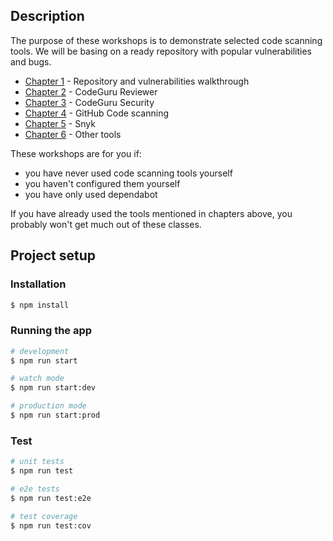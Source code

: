 ## Description

The purpose of these workshops is to demonstrate selected code scanning tools. We will be basing on a ready repository with popular vulnerabilities and bugs.

- [Chapter 1](./chapters/chapter-1/README.md) - Repository and vulnerabilities walkthrough
- [Chapter 2](./chapters/chapter-2/README.md) - CodeGuru Reviewer
- [Chapter 3](./chapters/chapter-3/README.md) - CodeGuru Security
- [Chapter 4](./chapters/chapter-4/README.md) - GitHub Code scanning
- [Chapter 5](./chapters/chapter-5/README.md) - Snyk
- [Chapter 6](./chapters/chapter-6/README.md) - Other tools

These workshops are for you if:

- you have never used code scanning tools yourself
- you haven't configured them yourself
- you have only used dependabot

If you have already used the tools mentioned in chapters above, you probably won't get much out of these classes.

## Project setup

### Installation

```bash
$ npm install
```

### Running the app

```bash
# development
$ npm run start

# watch mode
$ npm run start:dev

# production mode
$ npm run start:prod
```

### Test

```bash
# unit tests
$ npm run test

# e2e tests
$ npm run test:e2e

# test coverage
$ npm run test:cov
```
